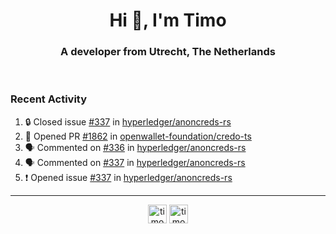 <h1 align="center">Hi 👋, I'm Timo</h1>
<h3 align="center">A developer from Utrecht, The Netherlands</h3>
<br/>
<!-- https://github.com/rahuldkjain/github-profile-readme-generator --!>

<!--  <p align="left"><img src="https://github-readme-stats.vercel.app/api?username=timoglastra&show_icons=true&count_private=true&" alt="timoglastra" /></p> --!>

<!--
Github language stats
<p align="left"><img src="https://github-readme-stats.vercel.app/api/top-langs/?username=timoglastra&layout=compact" alt="timoglastra" /><p>
-->

<!-- Codestats language stats -->
<!-- <p align="left"><img src="https://codestats-readme.vercel.app/api/top-langs/?username=timoglastra&layout=compact&language_count=12" alt="timoglastra" /><p>    --!>
  
<h3>Recent Activity</h3>

<!--START_SECTION:activity-->
1. 🔒 Closed issue [#337](https://github.com/hyperledger/anoncreds-rs/issues/337) in [hyperledger/anoncreds-rs](https://github.com/hyperledger/anoncreds-rs)
2. 💪 Opened PR [#1862](https://github.com/openwallet-foundation/credo-ts/pull/1862) in [openwallet-foundation/credo-ts](https://github.com/openwallet-foundation/credo-ts)
3. 🗣 Commented on [#336](https://github.com/hyperledger/anoncreds-rs/issues/336#issuecomment-2103895780) in [hyperledger/anoncreds-rs](https://github.com/hyperledger/anoncreds-rs)
4. 🗣 Commented on [#337](https://github.com/hyperledger/anoncreds-rs/issues/337#issuecomment-2103890564) in [hyperledger/anoncreds-rs](https://github.com/hyperledger/anoncreds-rs)
5. ❗ Opened issue [#337](https://github.com/hyperledger/anoncreds-rs/issues/337) in [hyperledger/anoncreds-rs](https://github.com/hyperledger/anoncreds-rs)
<!--END_SECTION:activity-->

---

<p align="center">
<a href="https://twitter.com/timoglastra" target="blank"><img align="center" src="https://cdn.jsdelivr.net/npm/simple-icons@3.0.1/icons/twitter.svg" alt="timoglastra" height="30" width="30" /></a>
<a href="https://linkedin.com/in/timoglastra" target="blank"><img align="center" src="https://cdn.jsdelivr.net/npm/simple-icons@3.0.1/icons/linkedin.svg" alt="timoglastra" height="30" width="30" /></a>
</p>



